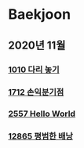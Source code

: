 # Baekjoon
## 2020년 11월
### [1010 다리 놓기](https://www.acmicpc.net/problem/1010)
### [1712 손익분기점](https://www.acmicpc.net/problem/1712)
### [2557 Hello World](https://www.acmicpc.net/problem/2557)
### [12865 평범한 배낭](https://www.acmicpc.net/problem/12865)